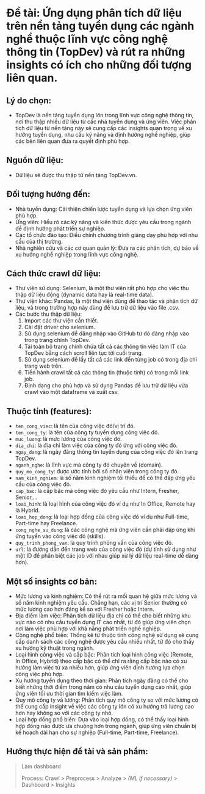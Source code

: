 # Đề tài: Ứng dụng phân tích dữ liệu trên nền tảng tuyển dụng các ngành nghề thuộc lĩnh vực công nghệ thông tin (TopDev) và rút ra những insights có ích cho những đối tượng liên quan.

## Lý do chọn:
- TopDev là nền tảng tuyển dụng lớn trong lĩnh vực công nghệ thông tin, nơi thu thập nhiều dữ liệu từ các nhà tuyển dụng và ứng viên. Việc phân tích dữ liệu từ nền tảng này sẽ cung cấp các insights quan trọng về xu hướng tuyển dụng, nhu cầu kỹ năng và định hướng nghề nghiệp, giúp các bên liên quan đưa ra quyết định phù hợp.

## Nguồn dữ liệu:
- Dữ liệu sẽ được thu thập từ nền tảng TopDev.vn.

## Đối tượng hướng đến:
- Nhà tuyển dụng: Cải thiện chiến lược tuyển dụng và lựa chọn ứng viên phù hợp.
- Ứng viên: Hiểu rõ các kỹ năng và kiến thức được yêu cầu trong ngành để định hướng phát triển sự nghiệp.
- Các tổ chức đào tạo: Điều chỉnh chương trình giảng dạy phù hợp với nhu cầu của thị trường.
- Nhà nghiên cứu và các cơ quan quản lý: Đưa ra các phân tích, dự báo về xu hướng nghề nghiệp trong lĩnh vực công nghệ.

## Cách thức crawl dữ liệu:
- Thư viện sử dụng: Selenium, là một thư viện rất phù hợp cho việc thu thập dữ liệu động (dynamic data hay là real-time data).
- Thư viện khác: Pandas, là một thư viện dùng để thao tác và phân tích dữ liệu, và trong trường hợp này dùng để lưu trữ dữ liệu vào file .csv.
- Các bước thu thập dữ liệu:
    1. Import các thư viện cần thiết.
    2. Cài đặt driver cho selenium.
    3. Sử dụng selenium để đăng nhập vào GitHub từ đó đăng nhập vào trong trang chính TopDev.
    4. Tải toàn bộ trang chính chứa tất cả các thông tin việc làm IT của TopDev bằng cách scroll liên tục tới cuối trang.
    5. Sử dụng selenium để lấy tất cả các link đến từng job có trong địa chỉ trang web trên.
    6. Tiến hành crawl tất cả các thông tin (thuộc tính) có trong mỗi link job.
    7. Định dạng cho phù hợp và sử dụng Pandas để lưu trữ dữ liệu vừa crawl vào một dataframe và xuất csv.

## Thuộc tính (features):
- `ten_cong_viec`: là tên của công việc đó/vị trí đó.
- `ten_cong_ty`: là tên của công ty tuyển dụng công việc đó.
- `muc_luong`: là mức lương của công việc đó.
- `dia_chi`: là địa chỉ làm việc của công ty đó ứng với công việc đó.
- `ngay_dang`: là ngày đăng thông tin tuyển dụng của công việc đó lên trang TopDev.
- `nganh_nghe`: là lĩnh vực mà công ty đó chuyên về (domain).
- `quy_mo_cong_ty`: được ước tính bởi số nhân viên trong công ty đó.
- `nam_kinh_nghiem`: là số năm kinh nghiệm tối thiểu để có thể đáp ứng yêu cầu của công việc đó.
- `cap_bac`: là cấp bậc mà công việc đó yêu cầu như Intern, Fresher, Senior,...
- `loai_hinh`: là loại hình của công việc đó ví dụ như In Office, Remote hay là Hybrid.
- `loai_hop_dong`: là loại hợp đồng của công việc đó ví dụ như Full-time, Part-time hay Freelance.
- `cong_nghe_su_dung`: là các công nghệ mà ứng viên cần phải đáp ứng khi ứng tuyển vào công việc đó (skills).
- `quy_trinh_phong_van`: là quy trình phỏng vấn của công việc đó.
- `url`: là đường dẫn đến trang web của công việc đó (dự tính sử dụng như một ID để phân biệt các job với nhau giúp xử lý dữ liệu real-time dễ dàng hơn).

## Một số insights cơ bản:
- Mức lương và kinh nghiệm: Có thể rút ra mối quan hệ giữa mức lương và số năm kinh nghiệm yêu cầu. Chẳng hạn, các vị trí Senior thường có mức lương cao hơn đáng kể so với Fresher hoặc Intern.
- Địa điểm làm việc: Phân tích dữ liệu địa chỉ có thể cho biết những khu vực nào có nhu cầu tuyển dụng IT cao nhất, từ đó giúp ứng viên chọn nơi làm việc phù hợp với khả năng phát triển nghề nghiệp.
- Công nghệ phổ biến: Thống kê từ thuộc tính công nghệ sử dụng sẽ cung cấp danh sách các công nghệ được yêu cầu nhiều nhất, từ đó cho thấy xu hướng kỹ thuật trong ngành.
- Loại hình công việc và cấp bậc: Phân tích loại hình công việc (Remote, In Office, Hybrid) theo cấp bậc có thể chỉ ra rằng cấp bậc nào có xu hướng làm việc từ xa nhiều hơn, giúp ứng viên định hướng lựa chọn công việc phù hợp.
- Xu hướng tuyển dụng theo thời gian: Phân tích ngày đăng có thể cho biết những thời điểm trong năm có nhu cầu tuyển dụng cao nhất, giúp ứng viên tối ưu thời gian tìm kiếm việc làm.
- Quy mô công ty và lương: Phân tích quy mô công ty so với mức lương có thể cung cấp insight về việc các công ty lớn có xu hướng trả lương cao hơn hay không so với các công ty nhỏ.
- Loại hợp đồng phổ biến: Dựa vào loại hợp đồng, có thể thấy loại hình hợp đồng nào được ưa chuộng hơn trong ngành, giúp ứng viên chuẩn bị kế hoạch dài hạn cho sự nghiệp (Full-time, Part-time, Freelance).

## Hướng thực hiện đề tài và sản phẩm:
> Làm dashboard
>
> Process: Crawl > Preprocess > Analyze > *(ML if necessary)* > Dashboard > Insights

